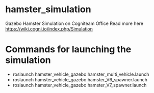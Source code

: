 # hamster_simulation
Gazebo Hamster Simulation on Cogniteam Office
Read more here https://wiki.cogni.io/index.php/Simulation

# Commands for launching the simulation
- roslaunch hamster_vehicle_gazebo hamster_multi_vehicle.launch
- roslaunch hamster_vehicle_gazebo hamster_V6_spawner.launch
- roslaunch hamster_vehicle_gazebo hamster_V7_spawner.launch
